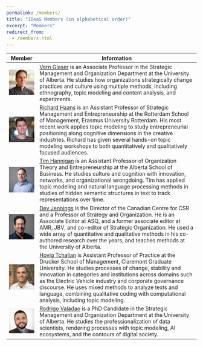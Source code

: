 ```yaml
---
permalink: /members/
title: "IDeaS Members (in alphabetical order)"
excerpt: "Members"
redirect_from: 
  - /members.html
---
```


| Member  | Information |
| ------------- | ------------- |
|![Vern Glaser](/images/vern.png)| [Vern Glaser](https://apps.ualberta.ca/directory/person/vglaser) is an Associate Professor in the Strategic Management and Organization Department at the University of Alberta. He studies how organizations strategically change practices and culture using multiple methods, including ethnography, topic modeling and content analysis, and experiments.|
|![Richard Haans](/images/richard.png)| [Richard Haans](https://www.rsm.nl/people/richard-haans/) is an Assistant Professor of Strategic Management and Entrepreneurship at the Rotterdam School of Management, Erasmus University Rotterdam. His most recent work applies topic modeling to study entrepreneurial positioning along cognitive dimensions in the creative industries. Richard has given several hands-on topic modeling workshops to both quantitatively and qualitatively focused audiences.|
|![Tim Hannigan](/images/tim.png)| [Tim Hannigan](https://apps.ualberta.ca/directory/person/thanniga) is an Assistant Professor of Organization Theory and Entrepreneurship at the Alberta School of Business. He studies culture and cognition with innovation, networks, and organizational wrongdoing. Tim has applied topic modeling and natural language processing methods in studies of hidden semantic structures in text to track representations over time.|
|![Dev Jennings](/images/dev.png)| [Dev Jennings](https://apps.ualberta.ca/directory/person/dj1) is the Director of the Canadian Centre for CSR and a Professor of Strategy and Organization. He is an Associate Editor at ASQ, and a former associate editor at AMR, JBV, and co-editor of Strategic Organization. He used a wide array of quantitative and qualitative methods in his co-authored research over the years, and teaches methods at the University of Alberta.|
|![Hovig Tchalian](/images/hovig.png)| [Hovig Tchalian](https://www.cgu.edu/people/hovig-tchalian/) is Assistant Professor of Practice at the Drucker School of Management, Claremont Graduate University. He studies processes of change, stability and innovation in categories and institutions across domains such as the Electric Vehicle industry and corporate governance discourse. He uses mixed methods to analyze texts and language, combining qualitative coding with computational analysis, including topic modeling.
|![Rodrigo Valadao](/images/rodrigo.png)| [Rodrigo Valadao](https://www.ualberta.ca/business/programs/phd/students/rodrigo-valadao.html) is a PhD Candidate in the Strategic Management and Organization Department at the University of Alberta. He studies the professionalization of data scientists, rendering processes with topic modeling, AI ecosystems, and the contours of digital society.|
